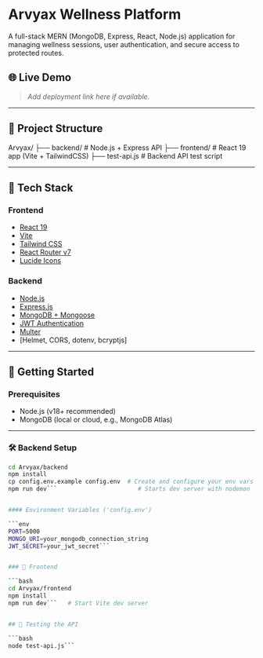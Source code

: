 # Arvyax Wellness Platform

A full-stack MERN (MongoDB, Express, React, Node.js) application for managing wellness sessions, user authentication, and secure access to protected routes.

## 🌐 Live Demo
> _Add deployment link here if available._

---

## 📁 Project Structure
Arvyax/
├── backend/ # Node.js + Express API
├── frontend/ # React 19 app (Vite + TailwindCSS)
├── test-api.js # Backend API test script


---

## 🧩 Tech Stack

### Frontend
- [React 19](https://reactjs.org/)
- [Vite](https://vitejs.dev/)
- [Tailwind CSS](https://tailwindcss.com/)
- [React Router v7](https://reactrouter.com/)
- [Lucide Icons](https://lucide.dev/)

### Backend
- [Node.js](https://nodejs.org/)
- [Express.js](https://expressjs.com/)
- [MongoDB + Mongoose](https://mongoosejs.com/)
- [JWT Authentication](https://jwt.io/)
- [Multer](https://github.com/expressjs/multer)
- [Helmet, CORS, dotenv, bcryptjs]

---

## 🚀 Getting Started

### Prerequisites
- Node.js (v18+ recommended)
- MongoDB (local or cloud, e.g., MongoDB Atlas)

---

### 🛠 Backend Setup

```bash
cd Arvyax/backend
npm install
cp config.env.example config.env  # Create and configure your env vars
npm run dev```                       # Starts dev server with nodemon


#### Environment Variables ('config.env')

```env
PORT=5000
MONGO_URI=your_mongodb_connection_string
JWT_SECRET=your_jwt_secret```


### 🎨 Frontend 

```bash
cd Arvyax/frontend
npm install
npm run dev```   # Start Vite dev server


## 🧪 Testing the API

```bash
node test-api.js```